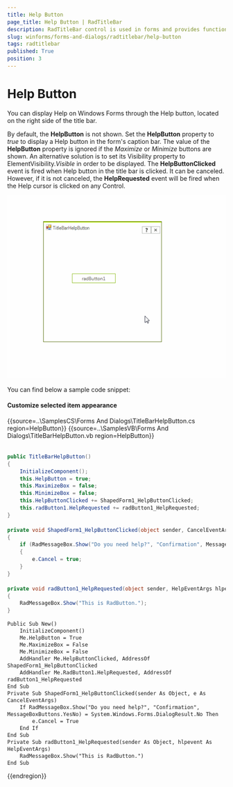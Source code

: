 ```yaml
---
title: Help Button
page_title: Help Button | RadTitleBar
description: RadTitleBar control is used in forms and provides functionality for dragging, minimizing, maximizing and closing the form. This control is internally used by RadForm.
slug: winforms/forms-and-dialogs/radtitlebar/help-button
tags: radtitlebar
published: True
position: 3 
---
```


# Help Button

You can display Help on Windows Forms through the Help button, located on the right side of the title bar.

By default, the __HelpButton__ is not shown. Set the __HelpButton__ property to *true* to display a Help button in the form's caption bar. The value of the __HelpButton__ property is ignored if the *Maximize* or *Minimize* buttons are shown.
An alternative solution is to set its Visibility property to ElementVisibility.*Visible* in order to be displayed. The __HelpButtonClicked__ event is fired when Help button in the title bar is clicked. It can be canceled. However, if it is not canceled, the __HelpRequested__ event will be fired when the Help cursor is clicked on any Control.

![forms-and-dialogs-radtitlebar-help-button 001](images/forms-and-dialogs-radtitlebar-help-button001.gif)

You can find below a sample code snippet:
#### Customize selected item appearance 

{{source=..\SamplesCS\Forms And Dialogs\TitleBarHelpButton.cs region=HelpButton}} 
{{source=..\SamplesVB\Forms And Dialogs\TitleBarHelpButton.vb region=HelpButton}} 

````C#
        
public TitleBarHelpButton()
{
    InitializeComponent();
    this.HelpButton = true;
    this.MaximizeBox = false;
    this.MinimizeBox = false;
    this.HelpButtonClicked += ShapedForm1_HelpButtonClicked;
    this.radButton1.HelpRequested += radButton1_HelpRequested;
}
        
private void ShapedForm1_HelpButtonClicked(object sender, CancelEventArgs e)
{
    if (RadMessageBox.Show("Do you need help?", "Confirmation", MessageBoxButtons.YesNo) == System.Windows.Forms.DialogResult.No)
    {
        e.Cancel = true;
    }
}
        
private void radButton1_HelpRequested(object sender, HelpEventArgs hlpevent)
{
    RadMessageBox.Show("This is RadButton.");
}

````
````VB.NET
Public Sub New()
    InitializeComponent()
    Me.HelpButton = True
    Me.MaximizeBox = False
    Me.MinimizeBox = False
    AddHandler Me.HelpButtonClicked, AddressOf ShapedForm1_HelpButtonClicked
    AddHandler Me.RadButton1.HelpRequested, AddressOf radButton1_HelpRequested
End Sub
Private Sub ShapedForm1_HelpButtonClicked(sender As Object, e As CancelEventArgs)
    If RadMessageBox.Show("Do you need help?", "Confirmation", MessageBoxButtons.YesNo) = System.Windows.Forms.DialogResult.No Then
        e.Cancel = True
    End If
End Sub
Private Sub radButton1_HelpRequested(sender As Object, hlpevent As HelpEventArgs)
    RadMessageBox.Show("This is RadButton.")
End Sub

````

{{endregion}} 



